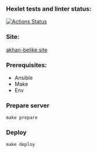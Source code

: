 ### Hexlet tests and linter status:
[![Actions Status](https://github.com/qquber/devops-for-programmers-project-76/workflows/hexlet-check/badge.svg)](https://github.com/qquber/devops-for-programmers-project-76/actions)

### Site:
 [akhan-belike.site](http://akhan-belike.site/)

### Prerequisites:
- Ansible
- Make
- Env

### Prepare server
``make prepare``

### Deploy
``make deploy``